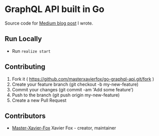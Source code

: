 # GraphQL API built in Go
Source code for  [Medium blog post](https://medium.com/radio-africa-techblog/rabbit-mq-clustering-guide-8a1e756cf848) I wrote.

## Run Locally
  - Run `realize start`

## Contributing

1. Fork it ( https://github.com/masterxavierfox/go-graphql-api.git/fork )
2. Create your feature branch (git checkout -b my-new-feature)
3. Commit your changes (git commit -am 'Add some feature')
4. Push to the branch (git push origin my-new-feature)
5. Create a new Pull Request

## Contributors

- [Master-Xavier-Fox](https://github.com/masterxavierfox) Xavier Fox - creator, maintainer
